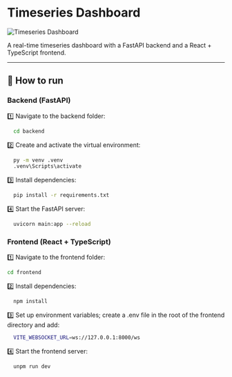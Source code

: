 # Timeseries Dashboard

![Timeseries Dashboard](src/public/preview.gif)

A real-time timeseries dashboard with a FastAPI backend and a React + TypeScript frontend.

---

## 🚀 How to run

### Backend (FastAPI)

1️⃣ Navigate to the backend folder:
```sh
  cd backend
```
2️⃣ Create and activate the virtual environment:
```sh
  py -m venv .venv
  .venv\Scripts\activate
```
3️⃣ Install dependencies:
```sh
  pip install -r requirements.txt
``` 
4️⃣ Start the FastAPI server:
```sh
  uvicorn main:app --reload
``` 

### Frontend (React + TypeScript)

1️⃣ Navigate to the frontend folder:
```sh
cd frontend
```
2️⃣ Install dependencies:
```sh
  npm install
```
3️⃣ Set up environment variables; create a .env file in the root of the frontend directory and add:
```sh
  VITE_WEBSOCKET_URL=ws://127.0.0.1:8000/ws
``` 
4️⃣ Start the frontend server:
```sh
  unpm run dev
``` 
